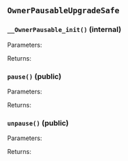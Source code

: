 ## `OwnerPausableUpgradeSafe`







### `__OwnerPausable_init()` (internal)





Parameters:

Returns:
### `pause()` (public)





Parameters:

Returns:
### `unpause()` (public)





Parameters:

Returns:
